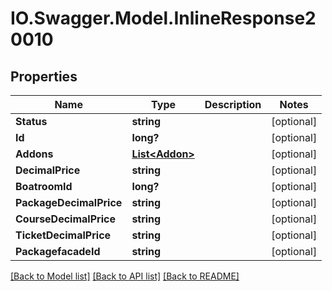 # IO.Swagger.Model.InlineResponse20010
## Properties

Name | Type | Description | Notes
------------ | ------------- | ------------- | -------------
**Status** | **string** |  | [optional] 
**Id** | **long?** |  | [optional] 
**Addons** | [**List&lt;Addon&gt;**](Addon.md) |  | [optional] 
**DecimalPrice** | **string** |  | [optional] 
**BoatroomId** | **long?** |  | [optional] 
**PackageDecimalPrice** | **string** |  | [optional] 
**CourseDecimalPrice** | **string** |  | [optional] 
**TicketDecimalPrice** | **string** |  | [optional] 
**PackagefacadeId** | **string** |  | [optional] 

[[Back to Model list]](../README.md#documentation-for-models) [[Back to API list]](../README.md#documentation-for-api-endpoints) [[Back to README]](../README.md)

